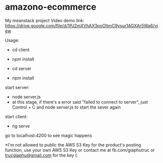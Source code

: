 # amazono-ecommerce

My meanstack project
Video demo link: https://drive.google.com/file/d/1PJ2mXVhAX3poOltmC9ysur1AGXAr5Wa6/view

Usage: 

- cd client
- npm install

- cd server
- npm install

start server:
- node server.js
- at this stage, if there's a error said "failed to connect to server", just Control + C and node server.js to start the sever again

start client:
- ng serve

go to localhost:4200 to see magic happens

*I'm not allowed to public the AWS S3 Key for the product's posting function, use your own AWS S3 Key or contact me at fb.com/giaphutruc or trucgiaphu@gmail.com for the key (:
